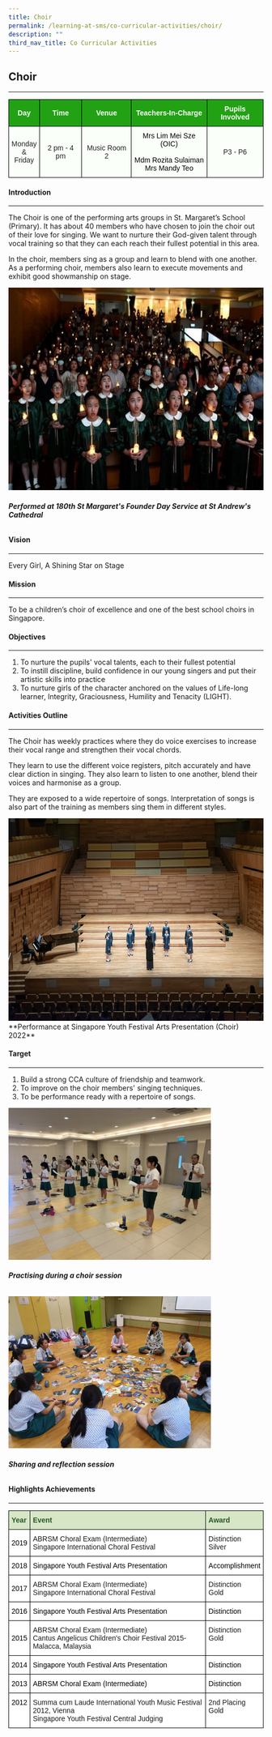 ```yaml
---
title: Choir
permalink: /learning-at-sms/co-curricular-activities/choir/
description: ""
third_nav_title: Co Curricular Activities
---
```

## Choir
___________________________________________________________

<style type="text/css">
.tg  {border-collapse:collapse;border-spacing:0;}
.tg td{border-color:black;border-style:solid;border-width:1px;font-family:Arial, sans-serif;font-size:14px;
  overflow:hidden;padding:10px 5px;word-break:normal;}
.tg th{border-color:black;border-style:solid;border-width:1px;font-family:Arial, sans-serif;font-size:14px;
  font-weight:normal;overflow:hidden;padding:10px 5px;word-break:normal;}
.tg .tg-pk3b{background-color:#FBFFFA;color:#222;text-align:center;vertical-align:top}
.tg .tg-xn89{background-color:#22A114;color:#FBFFFA;font-weight:bold;text-align:center;vertical-align:middle}
.tg .tg-s6uv{background-color:#FBFFFA;color:#222;text-align:center;vertical-align:middle}
</style>
<table class="tg">
<thead>
  <tr>
    <th class="tg-xn89"><span style="color:#FBFFFA;background-color:#22A114">Day</span></th>
    <th class="tg-xn89"><span style="color:#FBFFFA;background-color:#22A114">Time</span></th>
    <th class="tg-xn89"><span style="color:#FBFFFA;background-color:#22A114">Venue</span></th>
    <th class="tg-xn89"><span style="color:#FBFFFA;background-color:#22A114">Teachers-In-Charge</span></th>
    <th class="tg-xn89"><span style="color:#FBFFFA;background-color:#22A114">Pupils Involved</span></th>
  </tr>
</thead>
<tbody>
  <tr>
    <td class="tg-s6uv"><span style="color:#222;background-color:#FBFFFA">Monday</span><br><span style="color:#222;background-color:#FBFFFA">&amp;</span><br><span style="color:#222;background-color:#FBFFFA">Friday</span></td>
    <td class="tg-s6uv"><span style="color:#222;background-color:#FBFFFA">2 pm - 4 pm</span></td>
    <td class="tg-s6uv"><span style="color:#222;background-color:#FBFFFA">Music Room 2</span><br></td>
    <td class="tg-pk3b"><span style="font-weight:400;color:#000">Mrs Lim Mei Sze (OIC)</span><br><br><span style="font-weight:400;color:#000">Mdm Rozita Sulaiman</span><br><span style="font-weight:400;color:#000">Mrs Mandy Teo</span></td>
    <td class="tg-s6uv"><span style="color:#222;background-color:#FBFFFA">P3 - P6</span><br></td>
  </tr>
</tbody>
</table>

#### Introduction
___________________________________________________________

The Choir is one of the performing arts groups in St. Margaret’s School (Primary). It has about 40 members who have chosen to join the choir out of their love for singing. We want to nurture their God-given talent through vocal training so that they can each reach their fullest potential in this area.

In the choir, members sing as a group and learn to blend with one another. As a performing choir, members also learn to execute movements and exhibit good showmanship on stage.
  
<img src="/images/CCAs/Choir/performing%20at%20180th%20founder's%20day%20service.jpg" alt="" style="width:700px;height:400px;">

###### **Performed at 180th St Margaret's Founder Day Service at St Andrew's Cathedral**

#### Vision
___________________________________________________________
Every Girl, A Shining Star on Stage

#### Mission
___________________________________________________________
To be a children’s choir of excellence and one of the best school choirs in Singapore.

#### Objectives
___________________________________________________________
1.  To nurture the pupils' vocal talents, each to their fullest potential
2.  To instill discipline, build confidence in our young singers and put their artistic skills into practice
3.  To nurture girls of the character anchored on the values of  Life-long learner, Integrity, Graciousness, Humility and  Tenacity (LIGHT).


#### Activities Outline
__________________________________________________________
The Choir has weekly practices where they do voice exercises to increase their vocal range and strengthen their vocal chords.

They learn to use the different voice registers, pitch accurately and have clear diction in singing. They also learn to listen to one another, blend their voices and harmonise as a group.

They are exposed to a wide repertoire of songs. Interpretation of songs is also part of the training as members sing them in different styles.

<img src="/images/CCAs/Choir/singapore%20youth%20festival%20arts%20presentation.jpg" alt="" style="width:700px;height:400px;">
**Performance at Singapore Youth Festival Arts Presentation (Choir) 2022**

#### Target
__________________________________________________________

1.	Build a strong CCA culture of friendship and teamwork.
2.	To improve on the choir members' singing techniques.
3.	To be performance ready with a repertoire of songs.

<img style="width:400px;height:300px;" alt="" src="/images/CCAs/Choir/practising%20during%20a%20choir%20sesssion.jpeg">

###### **Practising during a choir session**

<img style="width:400px;height:300px;" alt="" src="/images/CCAs/Choir/students%20sharing%20and%20reflecting%20on%20their%20syf%20journey.jfif">

###### **Sharing and reflection session**

#### Highlights Achievements
___________________________________________________________


<style type="text/css">
.tg  {border-collapse:collapse;border-spacing:0;}
.tg td{border-color:black;border-style:solid;border-width:1px;font-family:Arial, sans-serif;font-size:14px;
  overflow:hidden;padding:10px 5px;word-break:normal;}
.tg th{border-color:black;border-style:solid;border-width:1px;font-family:Arial, sans-serif;font-size:14px;
  font-weight:normal;overflow:hidden;padding:10px 5px;word-break:normal;}
.tg .tg-9z0x{background-color:#D6E6C7;color:#2A5629;font-weight:bold;text-align:left;vertical-align:top}
.tg .tg-zr06{background-color:#FFF;text-align:left;vertical-align:middle}
.tg .tg-ktyi{background-color:#FFF;text-align:left;vertical-align:top}
</style>
<table class="tg">
<thead>
  <tr>
    <th class="tg-9z0x">Year</th>
    <th class="tg-9z0x">Event</th>
    <th class="tg-9z0x">Award</th>
  </tr>
</thead>
<tbody>
  <tr>
    <td class="tg-zr06"><span style="color:#000;background-color:#FFF">2019</span></td>
    <td class="tg-ktyi">ABRSM Choral Exam (Intermediate)<br>Singapore International Choral Festival</td>
    <td class="tg-ktyi">Distinction<br>Silver</td>
  </tr>
  <tr>
    <td class="tg-zr06"><span style="color:#000;background-color:#FFF">2018</span></td>
    <td class="tg-zr06"><span style="color:#000;background-color:#FFF">Singapore Youth Festival Arts Presentation</span></td>
    <td class="tg-zr06"><span style="color:#000;background-color:#FFF">Accomplishment</span></td>
  </tr>
  <tr>
    <td class="tg-zr06"><span style="color:#000;background-color:#FFF">2017</span></td>
    <td class="tg-ktyi">ABRSM Choral Exam (Intermediate)<br>Singapore International Choral Festival</td>
    <td class="tg-ktyi">Distinction<br>Gold</td>
  </tr>
  <tr>
    <td class="tg-zr06"><span style="color:#000;background-color:#FFF">2016</span></td>
    <td class="tg-zr06"><span style="color:#000;background-color:#FFF">Singapore Youth Festival Arts Presentation</span></td>
    <td class="tg-zr06"><span style="color:#000;background-color:#FFF">Distinction</span></td>
  </tr>
  <tr>
    <td class="tg-zr06"><span style="color:#000;background-color:#FFF">2015</span></td>
    <td class="tg-ktyi">ABRSM Choral Exam (Intermediate)<br>Cantus Angelicus Children's Choir Festival 2015- Malacca, Malaysia</td>
    <td class="tg-ktyi">Distinction<br>Gold</td>
  </tr>
  <tr>
    <td class="tg-zr06"><span style="color:#000;background-color:#FFF">2014</span></td>
    <td class="tg-zr06"><span style="color:#000;background-color:#FFF">Singapore Youth Festival Arts Presentation </span></td>
    <td class="tg-zr06"><span style="color:#000;background-color:#FFF">Distinction</span></td>
  </tr>
  <tr>
    <td class="tg-zr06"><span style="color:#000;background-color:#FFF">2013</span></td>
    <td class="tg-zr06"><span style="color:#000;background-color:#FFF">ABRSM Choral Exam (Intermediate)</span></td>
    <td class="tg-zr06"><span style="color:#000;background-color:#FFF">Distinction</span></td>
  </tr>
  <tr>
    <td class="tg-ktyi"><span style="font-weight:400;color:#000">2012</span></td>
    <td class="tg-ktyi">Summa cum Laude International Youth Music Festival 2012, Vienna<br>Singapore Youth Festival Central Judging</td>
    <td class="tg-ktyi">2nd Placing<br>Gold</td>
  </tr>
</tbody>
</table>